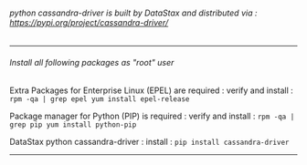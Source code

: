 ###### python cassandra-driver is built by DataStax and distributed via : https://pypi.org/project/cassandra-driver/

---

###### Install all following packages as "root" user

Extra Packages for Enterprise Linux (EPEL) are required : verify and install :
`rpm -qa | grep epel
yum install epel-release`


Package manager for Python (PIP) is required : verify and install :
`rpm -qa | grep pip
yum install python-pip`


DataStax python cassandra-driver : install :
`pip install cassandra-driver`

---
